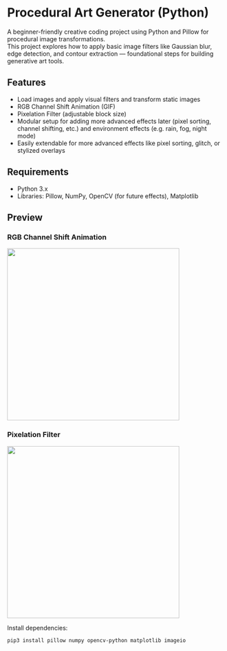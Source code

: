 # Procedural Art Generator (Python)

A beginner-friendly creative coding project using Python and Pillow for procedural image transformations.  
This project explores how to apply basic image filters like Gaussian blur, edge detection, and contour extraction — foundational steps for building generative art tools.

## Features
- Load images and apply visual filters and transform static images
- RGB Channel Shift Animation (GIF)
- Pixelation Filter (adjustable block size)
- Modular setup for adding more advanced effects later (pixel sorting, channel shifting, etc.) and environment effects (e.g. rain, fog, night mode)
- Easily extendable for more advanced effects like pixel sorting, glitch, or stylized overlays


## Requirements
- Python 3.x
- Libraries: Pillow, NumPy, OpenCV (for future effects), Matplotlib

## Preview 

### RGB Channel Shift Animation



<img src="output/rgb_shift_anim.gif" width="400">

### Pixelation Filter


<img src="output/pixelated_anim.gif" width="400">

Install dependencies:
```bash
pip3 install pillow numpy opencv-python matplotlib imageio
